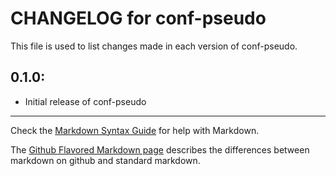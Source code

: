 # CHANGELOG for conf-pseudo

This file is used to list changes made in each version of conf-pseudo.

## 0.1.0:

* Initial release of conf-pseudo

- - - 
Check the [Markdown Syntax Guide](http://daringfireball.net/projects/markdown/syntax) for help with Markdown.

The [Github Flavored Markdown page](http://github.github.com/github-flavored-markdown/) describes the differences between markdown on github and standard markdown.
